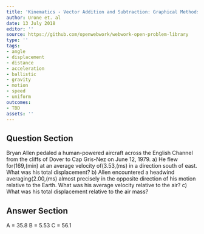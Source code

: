 ```yaml
---
title: 'Kinematics - Vector Addition and Subtraction: Graphical Methods'
author: Urone et. al
date: 13 July 2018
editor: ''
source: https://github.com/openwebwork/webwork-open-problem-library
type: ''
tags:
- angle
- displacement
- distance
- acceleration
- ballistic
- gravity
- motion
- speed
- uniform
outcomes:
- TBD
assets: ''
---
```


## Question Section 

Bryan Allen pedaled a human-powered aircraft across the English Channel from the cliffs of Dover to Cap Gris-Nez on June 12, 1979.
a) He flew for(169,(min) at an average velocity of(3.53,(ms) in a direction south of east. What was his total displacement?
b) Allen encountered a headwind averaging(2.00,(ms) almost precisely in the opposite direction of his motion relative to the Earth. What was his average velocity relative to the air?
c) What was his total displacement relative to the air mass?

## Answer Section

A = 35.8
B = 5.53
C = 56.1